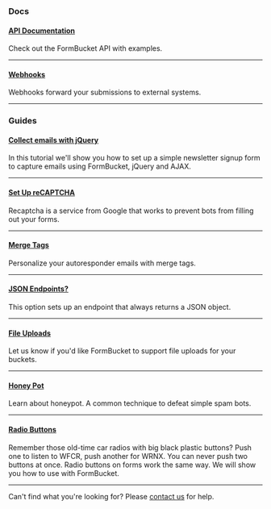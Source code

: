 ### Docs

#### [API Documentation](/guides/api)
Check out the FormBucket API with examples.
* * *

#### [Webhooks](/guides/webhooks)
Webhooks forward your submissions to external systems.
* * *

### Guides

#### [Collect emails with jQuery](/guides/collect-emails-for-newsletter-with-jquery)
In this tutorial we'll show you how to set up a simple newsletter signup form to capture emails using FormBucket, jQuery and AJAX.
* * *
#### [Set Up reCAPTCHA](/guides/howto-setup-recaptcha)
Recaptcha is a service from Google that works to prevent bots from filling out your forms.
* * *
#### [Merge Tags](/guides/merge-tags)
Personalize your autoresponder emails with merge tags.
* * *
#### [JSON Endpoints?](/guides/json-endpoints)
This option sets up an endpoint that always returns a JSON object.
* * *
#### [File Uploads](/guides/file-uploads)
Let us know if you'd like FormBucket to support file uploads for your buckets.
* * *
#### [Honey Pot](/guides/honeypot)
Learn about honeypot. A common technique to defeat simple spam bots.
* * *
#### [Radio Buttons](/guides/radio-buttons)
Remember those old-time car radios with big black plastic buttons? Push one to listen to WFCR, push another for WRNX. You can never push two buttons at once. Radio buttons on forms work the same way. We will show you how to use with FormBucket.
* * *
Can't find what you're looking for? Please <a href="/contact">contact us</a> for help.
